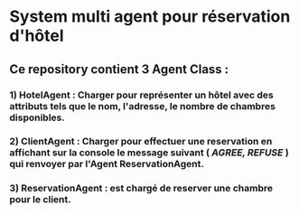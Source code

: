 # System multi agent pour réservation d'hôtel 
## Ce repository contient 3 Agent Class  : 
### 1) HotelAgent : Charger pour représenter un hôtel avec des attributs tels que le nom, l'adresse, le nombre de chambres disponibles. 
### 2) ClientAgent : Charger pour effectuer une reservation en affichant sur la console le message suivant (  *AGREE, REFUSE* )  qui renvoyer par l'Agent ReservationAgent.
### 3) ReservationAgent : est chargé de reserver une chambre pour le client. 



